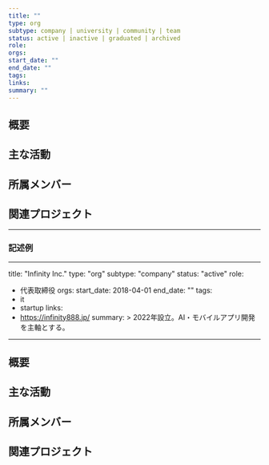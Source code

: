 ```yaml
---
title: ""
type: org
subtype: company | university | community | team
status: active | inactive | graduated | archived
role:
orgs:
start_date: ""
end_date: ""
tags:
links:
summary: ""
---
```


## 概要

## 主な活動

## 所属メンバー

## 関連プロジェクト

---

### 記述例

---
title: "Infinity Inc."
type: "org"
subtype: "company"
status: "active"
role: 
  - 代表取締役
orgs:
start_date: 2018-04-01
end_date: ""
tags:
  - it
  - startup
links:
  - https://infinity888.jp/
summary: >
  2022年設立。AI・モバイルアプリ開発を主軸とする。
---

## 概要

## 主な活動

## 所属メンバー

## 関連プロジェクト
